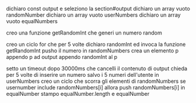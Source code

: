 <!-- Visualizzare in pagina 5 numeri casuali.
Da lì parte un timer di 30 secondi.
Dopo 30 secondi i numeri scompaiono e l'utente deve inserire, uno alla volta, i numeri che ha visto precedentemente, tramite il prompt().
Dopo che sono stati inseriti i 5 numeri, il software dice quanti e quali dei numeri da indovinare sono stati individuati. -->

dichiaro const output e seleziono la section#output
dichiaro un array vuoto randomNumber
dichiaro un array vuoto userNumbers
dichiaro un array vuoto equalNumbers

creo una funzione getRandomInt che generi un numero random

creo un ciclo for che per 5 volte 
    dichiaro randomInt ed invoca la funzione getRandomInt
    pusho il numero in randomNumbers
    crea un elemento p 
    appendo p ad output
    appendo randomInt al p

setto un timeout dopo 30000ms 
    che cancelli il contenuto di output 
    chieda per 5 volte di inserire un numero
    salvo i 5 numeri dell'utente in userNumbers
    creo un ciclo che scorra gli elementi di randomNumbers
        se usernumber include randomNumbers[i] allora push randomNumbers[i] in equalNumber
    stampo equalNumber.length e equalNumber

